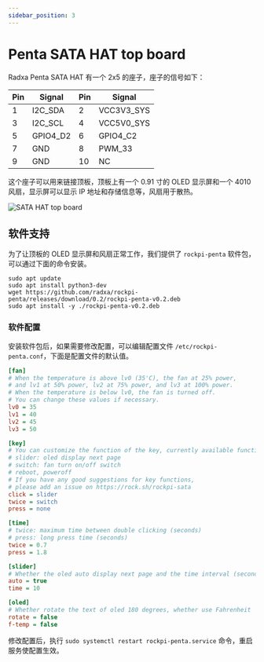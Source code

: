 ```yaml
---
sidebar_position: 3
---
```


# Penta SATA HAT top board

Radxa Penta SATA HAT 有一个 2x5 的座子，座子的信号如下：

| Pin | Signal   | Pin | Signal     |
| --- | -------- | --- | ---------- |
| 1   | I2C_SDA  | 2   | VCC3V3_SYS |
| 3   | I2C_SCL  | 4   | VCC5V0_SYS |
| 5   | GPIO4_D2 | 6   | GPIO4_C2   |
| 7   | GND      | 8   | PWM_33     |
| 9   | GND      | 10  | NC         |

这个座子可以用来链接顶板，顶板上有一个 0.91 寸的 OLED 显示屏和一个 4010 风扇，显示屏可以显示 IP 地址和存储信息等，风扇用于散热。

![SATA HAT top board](/img/accessories/penta/sata-hat-top-board.webp)

## 软件支持

为了让顶板的 OLED 显示屏和风扇正常工作，我们提供了 `rockpi-penta` 软件包，可以通过下面的命令安装。

```shell
sudo apt update
sudo apt install python3-dev
wget https://github.com/radxa/rockpi-penta/releases/download/0.2/rockpi-penta-v0.2.deb
sudo apt install -y ./rockpi-penta-v0.2.deb
```

### 软件配置

安装软件包后，如果需要修改配置，可以编辑配置文件 `/etc/rockpi-penta.conf`，下面是配置文件的默认值。

```ini
[fan]
# When the temperature is above lv0 (35'C), the fan at 25% power,
# and lv1 at 50% power, lv2 at 75% power, and lv3 at 100% power.
# When the temperature is below lv0, the fan is turned off.
# You can change these values if necessary.
lv0 = 35
lv1 = 40
lv2 = 45
lv3 = 50

[key]
# You can customize the function of the key, currently available functions are
# slider: oled display next page
# switch: fan turn on/off switch
# reboot, poweroff
# If you have any good suggestions for key functions,
# please add an issue on https://rock.sh/rockpi-sata
click = slider
twice = switch
press = none

[time]
# twice: maximum time between double clicking (seconds)
# press: long press time (seconds)
twice = 0.7
press = 1.8

[slider]
# Whether the oled auto display next page and the time interval (seconds)
auto = true
time = 10

[oled]
# Whether rotate the text of oled 180 degrees, whether use Fahrenheit
rotate = false
f-temp = false
```

修改配置后，执行 `sudo systemctl restart rockpi-penta.service` 命令，重启服务使配置生效。

